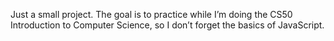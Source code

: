 Just a small project. The goal is to practice while I’m doing the CS50 Introduction to Computer Science, so I don’t forget the basics of JavaScript.
